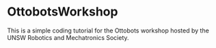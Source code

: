 # OttobotsWorkshop
This is a simple coding tutorial for the Ottobots workshop hosted by the UNSW Robotics and Mechatronics Society. 

